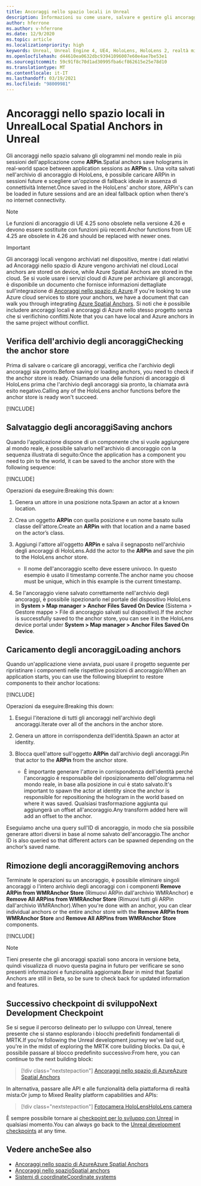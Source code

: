 ```yaml
---
title: Ancoraggi nello spazio locali in Unreal
description: Informazioni su come usare, salvare e gestire gli ancoraggi nello spazio presenti nelle applicazioni di realtà mista Unreal.
author: hferrone
ms.author: v-hferrone
ms.date: 12/9/2020
ms.topic: article
ms.localizationpriority: high
keywords: Unreal, Unreal Engine 4, UE4, HoloLens, HoloLens 2, realtà mista, sviluppo, funzionalità, documentazione, guide, ologrammi, ancoraggi nello spazio, visore VR realtà mista, visore VR di windows mixed reality, visore per realtà virtuale
ms.openlocfilehash: d44610ea0632dbc93941096007e60e4ae7be53e1
ms.sourcegitcommit: 59c91f8c70d1ad30995fba6cf862615e25e78d10
ms.translationtype: MT
ms.contentlocale: it-IT
ms.lasthandoff: 03/19/2021
ms.locfileid: "98009981"
---
```

# <a name="local-spatial-anchors-in-unreal"></a><span data-ttu-id="1d79c-104">Ancoraggi nello spazio locali in Unreal</span><span class="sxs-lookup"><span data-stu-id="1d79c-104">Local Spatial Anchors in Unreal</span></span>

<span data-ttu-id="1d79c-105">Gli ancoraggi nello spazio salvano gli ologrammi nel mondo reale in più sessioni dell'applicazione come **ARPin**.</span><span class="sxs-lookup"><span data-stu-id="1d79c-105">Spatial anchors save holograms in real-world space between application sessions as **ARPin** s.</span></span> <span data-ttu-id="1d79c-106">Una volta salvati nell'archivio di ancoraggio di HoloLens, è possibile caricare ARPin in sessioni future e scegliere un'opzione di fallback ideale in assenza di connettività Internet.</span><span class="sxs-lookup"><span data-stu-id="1d79c-106">Once saved in the HoloLens' anchor store, ARPin's can be loaded in future sessions and are an ideal fallback option when there's no internet connectivity.</span></span>

> [!NOTE]
> <span data-ttu-id="1d79c-107">Le funzioni di ancoraggio di UE 4.25 sono obsolete nella versione 4.26 e devono essere sostituite con funzioni più recenti.</span><span class="sxs-lookup"><span data-stu-id="1d79c-107">Anchor functions from UE 4.25 are obsolete in 4.26 and should be replaced with newer ones.</span></span> 

> [!IMPORTANT]
> <span data-ttu-id="1d79c-108">Gli ancoraggi locali vengono archiviati nel dispositivo, mentre i dati relativi ad Ancoraggi nello spazio di Azure vengono archiviati nel cloud.</span><span class="sxs-lookup"><span data-stu-id="1d79c-108">Local anchors are stored on device, while Azure Spatial Anchors are stored in the cloud.</span></span> <span data-ttu-id="1d79c-109">Se si vuole usare i servizi cloud di Azure per archiviare gli ancoraggi, è disponibile un documento che fornisce informazioni dettagliate sull'integrazione di [Ancoraggi nello spazio di Azure](unreal-azure-spatial-anchors.md).</span><span class="sxs-lookup"><span data-stu-id="1d79c-109">If you're looking to use Azure cloud services to store your anchors, we have a document that can walk you through integrating [Azure Spatial Anchors](unreal-azure-spatial-anchors.md).</span></span> <span data-ttu-id="1d79c-110">Si noti che è possibile includere ancoraggi locali e ancoraggi di Azure nello stesso progetto senza che si verifichino conflitti.</span><span class="sxs-lookup"><span data-stu-id="1d79c-110">Note that you can have local and Azure anchors in the same project without conflict.</span></span>

## <a name="checking-the-anchor-store"></a><span data-ttu-id="1d79c-111">Verifica dell'archivio degli ancoraggi</span><span class="sxs-lookup"><span data-stu-id="1d79c-111">Checking the anchor store</span></span>

<span data-ttu-id="1d79c-112">Prima di salvare o caricare gli ancoraggi, verifica che l'archivio degli ancoraggi sia pronto.</span><span class="sxs-lookup"><span data-stu-id="1d79c-112">Before saving or loading anchors, you need to check if the anchor store is ready.</span></span>  <span data-ttu-id="1d79c-113">Chiamando una delle funzioni di ancoraggio di HoloLens prima che l'archivio degli ancoraggi sia pronto, la chiamata avrà esito negativo.</span><span class="sxs-lookup"><span data-stu-id="1d79c-113">Calling any of the HoloLens anchor functions before the anchor store is ready won't succeed.</span></span>  

[!INCLUDE[](includes/tabs-sa-1.md)]

## <a name="saving-anchors"></a><span data-ttu-id="1d79c-114">Salvataggio degli ancoraggi</span><span class="sxs-lookup"><span data-stu-id="1d79c-114">Saving anchors</span></span>

<span data-ttu-id="1d79c-115">Quando l'applicazione dispone di un componente che si vuole aggiungere al mondo reale, è possibile salvarlo nell'archivio di ancoraggio con la sequenza illustrata di seguito:</span><span class="sxs-lookup"><span data-stu-id="1d79c-115">Once the application has a component you need to pin to the world, it can be saved to the anchor store with the following sequence:</span></span> 

[!INCLUDE[](includes/tabs-sa-2.md)]

<span data-ttu-id="1d79c-116">Operazioni da eseguire:</span><span class="sxs-lookup"><span data-stu-id="1d79c-116">Breaking this down:</span></span>
1. <span data-ttu-id="1d79c-117">Genera un attore in una posizione nota.</span><span class="sxs-lookup"><span data-stu-id="1d79c-117">Spawn an actor at a known location.</span></span>
2. <span data-ttu-id="1d79c-118">Crea un oggetto **ARPin** con quella posizione e un nome basato sulla classe dell'attore.</span><span class="sxs-lookup"><span data-stu-id="1d79c-118">Create an **ARPin** with that location and a name based on the actor’s class.</span></span> 
3. <span data-ttu-id="1d79c-119">Aggiungi l'attore all'oggetto **ARPin** e salva il segnaposto nell'archivio degli ancoraggi di HoloLens.</span><span class="sxs-lookup"><span data-stu-id="1d79c-119">Add the actor to the **ARPin** and save the pin to the HoloLens anchor store.</span></span>  
    * <span data-ttu-id="1d79c-120">Il nome dell'ancoraggio scelto deve essere univoco. In questo esempio è usato il timestamp corrente.</span><span class="sxs-lookup"><span data-stu-id="1d79c-120">The anchor name you choose must be unique, which in this example is the current timestamp.</span></span> 

4. <span data-ttu-id="1d79c-121">Se l'ancoraggio viene salvato correttamente nell'archivio degli ancoraggi, è possibile ispezionarlo nel portale del dispositivo HoloLens in **System > Map manager > Anchor Files Saved On Device** (Sistema > Gestore mappe > File di ancoraggio salvati sul dispositivo).</span><span class="sxs-lookup"><span data-stu-id="1d79c-121">If the anchor is successfully saved to the anchor store, you can see it in the HoloLens device portal under **System > Map manager > Anchor Files Saved On Device**.</span></span> 

## <a name="loading-anchors"></a><span data-ttu-id="1d79c-122">Caricamento degli ancoraggi</span><span class="sxs-lookup"><span data-stu-id="1d79c-122">Loading anchors</span></span>

<span data-ttu-id="1d79c-123">Quando un'applicazione viene avviata, puoi usare il progetto seguente per ripristinare i componenti nelle rispettive posizioni di ancoraggio:</span><span class="sxs-lookup"><span data-stu-id="1d79c-123">When an application starts, you can use the following blueprint to restore components to their anchor locations:</span></span>

[!INCLUDE[](includes/tabs-sa-3.md)]

<span data-ttu-id="1d79c-124">Operazioni da eseguire:</span><span class="sxs-lookup"><span data-stu-id="1d79c-124">Breaking this down:</span></span>
1. <span data-ttu-id="1d79c-125">Esegui l'iterazione di tutti gli ancoraggi nell'archivio degli ancoraggi.</span><span class="sxs-lookup"><span data-stu-id="1d79c-125">Iterate over all of the anchors in the anchor store.</span></span> 
2. <span data-ttu-id="1d79c-126">Genera un attore in corrispondenza dell'identità.</span><span class="sxs-lookup"><span data-stu-id="1d79c-126">Spawn an actor at identity.</span></span>
3. <span data-ttu-id="1d79c-127">Blocca quell'attore sull'oggetto **ARPin** dall'archivio degli ancoraggi.</span><span class="sxs-lookup"><span data-stu-id="1d79c-127">Pin that actor to the **ARPin** from the anchor store.</span></span>  

    * <span data-ttu-id="1d79c-128">È importante generare l'attore in corrispondenza dell'identità perché l'ancoraggio è responsabile del riposizionamento dell'ologramma nel mondo reale, in base alla posizione in cui è stato salvato.</span><span class="sxs-lookup"><span data-stu-id="1d79c-128">It's important to spawn the actor at identity since the anchor is responsible for repositioning the hologram in the world based on where it was saved.</span></span> <span data-ttu-id="1d79c-129">Qualsiasi trasformazione aggiunta qui aggiungerà un offset all'ancoraggio.</span><span class="sxs-lookup"><span data-stu-id="1d79c-129">Any transform added here will add an offset to the anchor.</span></span> 

<span data-ttu-id="1d79c-130">Eseguiamo anche una query sull'ID di ancoraggio, in modo che sia possibile generare attori diversi in base al nome salvato dell'ancoraggio.</span><span class="sxs-lookup"><span data-stu-id="1d79c-130">The anchor ID is also queried so that different actors can be spawned depending on the anchor’s saved name.</span></span> 

## <a name="removing-anchors"></a><span data-ttu-id="1d79c-131">Rimozione degli ancoraggi</span><span class="sxs-lookup"><span data-stu-id="1d79c-131">Removing anchors</span></span> 

<span data-ttu-id="1d79c-132">Terminate le operazioni su un ancoraggio, è possibile eliminare singoli ancoraggi o l'intero archivio degli ancoraggi con i componenti **Remove ARPin from WMRAnchor Store** (Rimuovi ARPin dall'archivio WMRAnchor) e **Remove All ARPins from WMRAnchor Store** (Rimuovi tutti gli ARPin dall'archivio WMRAnchor).</span><span class="sxs-lookup"><span data-stu-id="1d79c-132">When you're done with an anchor, you can clear individual anchors or the entire anchor store with the **Remove ARPin from WMRAnchor Store** and **Remove All ARPins from WMRAnchor Store** components.</span></span>

[!INCLUDE[](includes/tabs-sa-4.md)]

> [!NOTE]
> <span data-ttu-id="1d79c-133">Tieni presente che gli ancoraggi spaziali sono ancora in versione beta, quindi visualizza di nuovo questa pagina in futuro per verificare se sono presenti informazioni e funzionalità aggiornate.</span><span class="sxs-lookup"><span data-stu-id="1d79c-133">Bear in mind that Spatial Anchors are still in Beta, so be sure to check back for updated information and features.</span></span>

## <a name="next-development-checkpoint"></a><span data-ttu-id="1d79c-134">Successivo checkpoint di sviluppo</span><span class="sxs-lookup"><span data-stu-id="1d79c-134">Next Development Checkpoint</span></span>

<span data-ttu-id="1d79c-135">Se si segue il percorso delineato per lo sviluppo con Unreal, tenere presente che si stanno esplorando i blocchi predefiniti fondamentali di MRTK.</span><span class="sxs-lookup"><span data-stu-id="1d79c-135">If you're following the Unreal development journey we've laid out, you're in the midst of exploring the MRTK core building blocks.</span></span> <span data-ttu-id="1d79c-136">Da qui, è possibile passare al blocco predefinito successivo:</span><span class="sxs-lookup"><span data-stu-id="1d79c-136">From here, you can continue to the next building block:</span></span> 

> [!div class="nextstepaction"]
> [<span data-ttu-id="1d79c-137">Ancoraggi nello spazio di Azure</span><span class="sxs-lookup"><span data-stu-id="1d79c-137">Azure Spatial Anchors</span></span>](unreal-azure-spatial-anchors.md)

<span data-ttu-id="1d79c-138">In alternativa, passare alle API e alle funzionalità della piattaforma di realtà mista:</span><span class="sxs-lookup"><span data-stu-id="1d79c-138">Or jump to Mixed Reality platform capabilities and APIs:</span></span>

> [!div class="nextstepaction"]
> [<span data-ttu-id="1d79c-139">Fotocamera HoloLens</span><span class="sxs-lookup"><span data-stu-id="1d79c-139">HoloLens camera</span></span>](unreal-hololens-camera.md)

<span data-ttu-id="1d79c-140">È sempre possibile tornare ai [checkpoint per lo sviluppo con Unreal](unreal-development-overview.md#2-core-building-blocks) in qualsiasi momento.</span><span class="sxs-lookup"><span data-stu-id="1d79c-140">You can always go back to the [Unreal development checkpoints](unreal-development-overview.md#2-core-building-blocks) at any time.</span></span>

## <a name="see-also"></a><span data-ttu-id="1d79c-141">Vedere anche</span><span class="sxs-lookup"><span data-stu-id="1d79c-141">See also</span></span>

* [<span data-ttu-id="1d79c-142">Ancoraggi nello spazio di Azure</span><span class="sxs-lookup"><span data-stu-id="1d79c-142">Azure Spatial Anchors</span></span>](unreal-azure-spatial-anchors.md)
* [<span data-ttu-id="1d79c-143">Ancoraggi nello spazio</span><span class="sxs-lookup"><span data-stu-id="1d79c-143">Spatial anchors</span></span>](../../design/spatial-anchors.md)
* [<span data-ttu-id="1d79c-144">Sistemi di coordinate</span><span class="sxs-lookup"><span data-stu-id="1d79c-144">Coordinate systems</span></span>](../../design/coordinate-systems.md)
